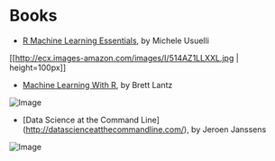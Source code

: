 # Books
* [R Machine Learning Essentials](http://www.amazon.com/Machine-Learning-Essentials-Michele-Usuelli/dp/178398774X), by Michele Usuelli

[[http://ecx.images-amazon.com/images/I/514AZ1LLXXL.jpg | height=100px]]

* [Machine Learning With R](http://www.amazon.com/Machine-Learning-R-Brett-Lantz/dp/1782162143), by Brett Lantz

![Image](http://ecx.images-amazon.com/images/I/518PBAYk%2BxL.jpg?raw=true)

* [Data Science at the Command Line] (http://datascienceatthecommandline.com/), by Jeroen Janssens

![Image](http://datascienceatthecommandline.com/assets/img/data-science-at-the-command-line.png?raw=true)
